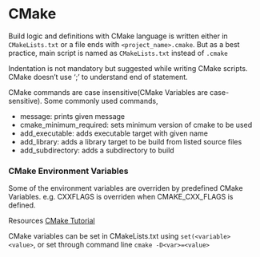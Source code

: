 # CMake


Build logic and definitions with CMake language is written either in `CMakeLists.txt` or a file ends with `<project_name>.cmake`. But as a best practice, main script is named as `CMakeLists.txt` instead of `.cmake`

Indentation is not mandatory but suggested while writing CMake scripts. CMake doesn’t use ‘;’ to understand end of statement.

CMake commands are case insensitive(CMake Variables are case-sensitive). Some commonly used commands,

- message: prints given message
- cmake_minimum_required: sets minimum version of cmake to be used
- add_executable: adds executable target with given name
- add_library: adds a library target to be build from listed source files
- add_subdirectory: adds a subdirectory to build


### CMake Environment Variables
Some of the environment variables are overriden by predefined CMake Variables. e.g. CXXFLAGS is overriden when CMAKE_CXX_FLAGS is defined.


Resources
[CMake Tutorial](https://medium.com/@onur.dundar1/cmake-tutorial-585dd180109b)


CMake variables can be set in CMakeLists.txt using `set(<variable> <value>`, or set through command line `cmake -D<var>=<value>`

